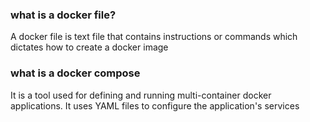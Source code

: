 ### what is a docker file?

A docker file is text file that contains instructions or commands which dictates how to create a docker image

### what is a docker compose

It is a tool used for defining and running multi-container docker applications. It uses YAML files to configure the application's services

